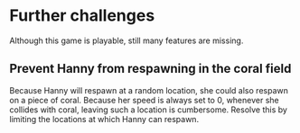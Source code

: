 # Further challenges

Although this game is playable, still many features are missing.

## Prevent Hanny from respawning in the coral field

Because Hanny will respawn at a random location, she could also respawn on a piece of coral. Because her speed is always
set to 0, whenever she collides with coral, leaving such a location is cumbersome. Resolve this by limiting the
locations at which Hanny can respawn. 
